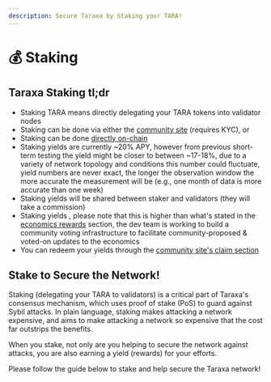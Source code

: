 ```yaml
---
description: Secure Taraxa by Staking your TARA!
---
```


# 💰 Staking

## Taraxa Staking tl;dr

* Staking TARA means directly delegating your TARA tokens into validator nodes&#x20;
* Staking can be done via either the [community site](staking-via-community-site.md) (requires KYC), or
* Staking can be done [directly on-chain](staking-directly-on-chain.md)
* Staking yields are currently \~20% APY, however from previous short-term testing the yield might be closer to between \~17-18%, due to a variety of network topology and conditions this number could fluctuate, yield numbers are never exact, the longer the observation window the more accurate the measurement will be (e.g., one month of data is more accurate than one week)
* Staking yields will be shared between staker and validators (they will take a commission)
* Staking yields , please note that this is higher than what's stated in the [economics rewards](../tech-whitepaper/economic-model.md#5-5-rewards) section, the dev team is working to build a community voting infrastructure to facilitate community-proposed & voted-on updates to the economics
* You can redeem your yields through the [community site's claim section](https://community.taraxa.io/redeem)

## Stake to Secure the Network!&#x20;

Staking (delegating your TARA to validators) is a critical part of Taraxa's consensus mechanism, which uses proof of stake (PoS) to guard against Sybil attacks. In plain language, staking makes attacking a network expensive, and aims to make attacking a network so expensive that the cost far outstrips the benefits.

When you stake, not only are you helping to secure the network against attacks, you are also earning a yield (rewards) for your efforts.

Please follow the guide below to stake and help secure the Taraxa network!&#x20;

##

